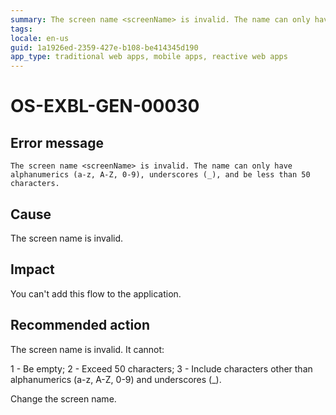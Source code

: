 ```yaml
---
summary: The screen name <screenName> is invalid. The name can only have alphanumerics (a-z, A-Z, 0-9), underscores (_), and be less than 50 characters.
tags:
locale: en-us
guid: 1a1926ed-2359-427e-b108-be414345d190
app_type: traditional web apps, mobile apps, reactive web apps
---
```


# OS-EXBL-GEN-00030

## Error message

`The screen name <screenName> is invalid. The name can only have alphanumerics (a-z, A-Z, 0-9), underscores (_), and be less than 50 characters.`

## Cause

The screen name is invalid.

## Impact

You can't add this flow to the application.

## Recommended action

The screen name is invalid. It cannot:
    
 1 - Be empty;
 2 - Exceed 50 characters;
 3 - Include characters other than alphanumerics (a-z, A-Z, 0-9) and underscores (\_).
 
 Change the screen name.

